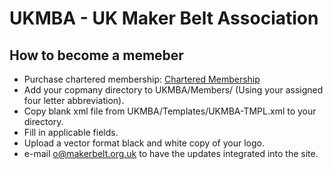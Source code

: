 # UKMBA - UK Maker Belt Association

## How to become a memeber

* Purchase chartered membership: [Chartered Membership](http://oomlout.co.uk/products/ukmba-chartered-membership)
* Add your copmany directory to UKMBA/Members/ (Using your assigned four letter abbreviation).  
* Copy blank xml file from UKMBA/Templates/UKMBA-TMPL.xml to your directory.  
* Fill in applicable fields.  
* Upload a vector format black and white copy of your logo.  
* e-mail o@makerbelt.org.uk to have the updates integrated into the site.   
	